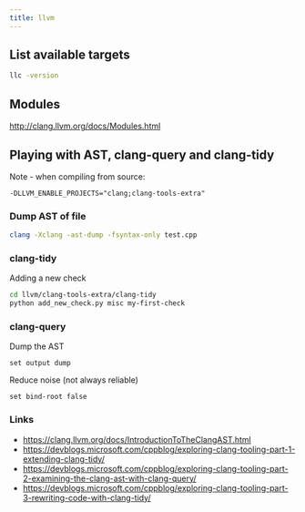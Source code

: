 ```yaml
---
title: llvm
---
```


## List available targets

```bash
llc -version
```

## Modules

<http://clang.llvm.org/docs/Modules.html>

## Playing with AST, clang-query and clang-tidy

Note - when compiling from source:
```
-DLLVM_ENABLE_PROJECTS="clang;clang-tools-extra"
```

### Dump AST of file

```bash
clang -Xclang -ast-dump -fsyntax-only test.cpp
```

### clang-tidy

Adding a new check

```bash
cd llvm/clang-tools-extra/clang-tidy
python add_new_check.py misc my-first-check
```

### clang-query

Dump the AST
```
set output dump
```

Reduce noise (not always reliable)
```
set bind-root false
```

### Links
* https://clang.llvm.org/docs/IntroductionToTheClangAST.html
* https://devblogs.microsoft.com/cppblog/exploring-clang-tooling-part-1-extending-clang-tidy/
* https://devblogs.microsoft.com/cppblog/exploring-clang-tooling-part-2-examining-the-clang-ast-with-clang-query/
* https://devblogs.microsoft.com/cppblog/exploring-clang-tooling-part-3-rewriting-code-with-clang-tidy/

